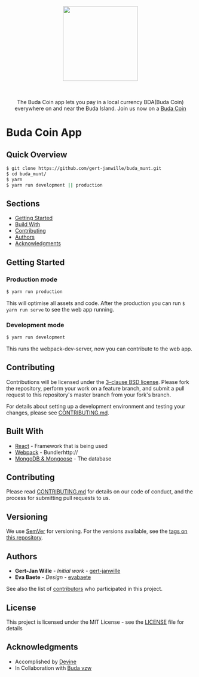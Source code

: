 <div align="center">
  <a href="https://github.com/gert-janwille/buda_munt">
    <img width="200"" src="https://raw.github.com/gert-janwille/buda_munt/master/docs/logo.png">
  </a>
  <br/>
  <br/>
  <br/>
  <p>
    The Buda Coin app lets you pay in a local currency BDA(Buda Coin) everywhere on and near the Buda Island. Join us now on a <a href="https://budamunt.herokuapp.com/">Buda Coin</a>
</div>

# Buda Coin App

## Quick Overview

```sh
$ git clone https://github.com/gert-janwille/buda_munt.git
$ cd buda_munt/
$ yarn
$ yarn run development || production
```

## Sections

* [Getting Started](#getting-started)
* [Build With](#Built-With)
* [Contributing](#contributing)
* [Authors](#authors)
* [Acknowledgments](#acknowledgments)

## Getting Started

### Production mode
```sh
$ yarn run production
```

This will optimise all assets and code. After the production you can run `$ yarn run serve` to see the web app running.


### Development mode
```sh
$ yarn run development
```
This runs the webpack-dev-server, now you can contribute to the web app.

## Contributing

Contributions will be licensed under the [3-clause BSD license](https://github.com/react-community/create-react-native-app/blob/master/LICENSE). Please fork the repository, perform your work on a feature branch, and submit a pull request to this repository's master branch from your fork's branch.

For details about setting up a development environment and testing your changes, please see [CONTRIBUTING.md](https://github.com/react-community/create-react-native-app/blob/master/CONTRIBUTING.md).

## Built With

* [React](https://reactjs.org/) - Framework that is being used
* [Webpack](https://webpack.js.org/) - Bundlerhttp://
* [MongoDB & Mongoose](http://mongoosejs.com/) - The database

## Contributing

Please read [CONTRIBUTING.md](CONTRIBUTING.md) for details on our code of conduct, and the process for submitting pull requests to us.

## Versioning

We use [SemVer](http://semver.org/) for versioning. For the versions available, see the [tags on this repository](https://github.com/gert-janwille/buda_munt/tags).

## Authors

* **Gert-Jan Wille** - *Initial work* - [gert-janwille](https://github.com/gert-janwille)
* **Eva Baete** - *Design* - [evabaete](https://github.com/evabaete)

See also the list of [contributors](https://github.com/gert-janwille/buda_munt/contributors) who participated in this project.

## License

This project is licensed under the MIT License - see the [LICENSE](LICENSE) file for details

## Acknowledgments

* Accomplished by [Devine](http://www.howest.be/Default.aspx?target=pih&lan=nl&item=1094)
* In Collaboration with [Buda vzw](http://www.budakortrijk.be/nl)
